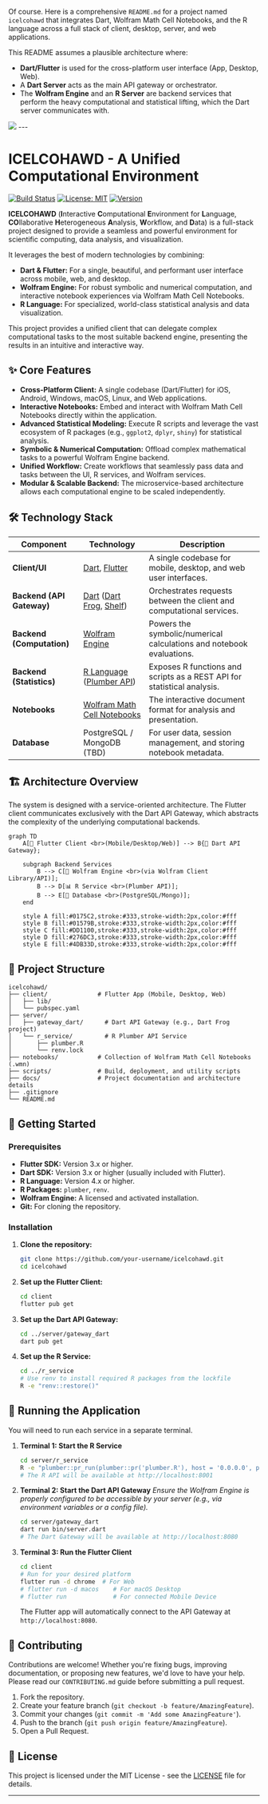 Of course. Here is a comprehensive `README.md` for a project named `icelcohawd` that integrates Dart, Wolfram Math Cell Notebooks, and the R language across a full stack of client, desktop, server, and web applications.

This README assumes a plausible architecture where:
*   **Dart/Flutter** is used for the cross-platform user interface (App, Desktop, Web).
*   A **Dart Server** acts as the main API gateway or orchestrator.
*   The **Wolfram Engine** and an **R Server** are backend services that perform the heavy computational and statistical lifting, which the Dart server communicates with.

<img src="./matrix/cec/bin/image/logon.jpg">
---

# ICELCOHAWD - A Unified Computational Environment

[![Build Status](https://img.shields.io/github/actions/workflow/status/your-username/icelcohawd/ci.yml?branch=main)](https://github.com/your-username/icelcohawd/actions)
[![License: MIT](https://img.shields.io/badge/License-MIT-yellow.svg)](https://opensource.org/licenses/MIT)
[![Version](https://img.shields.io/badge/version-0.1.0-blue.svg)](https://semver.org)

**ICELCOHAWD** (**I**nteractive **C**omputational **E**nvironment for **L**anguage, **CO**llaborative **H**eterogeneous **A**nalysis, **W**orkflow, and **D**ata) is a full-stack project designed to provide a seamless and powerful environment for scientific computing, data analysis, and visualization.

It leverages the best of modern technologies by combining:
*   **Dart & Flutter:** For a single, beautiful, and performant user interface across mobile, web, and desktop.
*   **Wolfram Engine:** For robust symbolic and numerical computation, and interactive notebook experiences via Wolfram Math Cell Notebooks.
*   **R Language:** For specialized, world-class statistical analysis and data visualization.

This project provides a unified client that can delegate complex computational tasks to the most suitable backend engine, presenting the results in an intuitive and interactive way.

## ✨ Core Features

*   **Cross-Platform Client:** A single codebase (Dart/Flutter) for iOS, Android, Windows, macOS, Linux, and Web applications.
*   **Interactive Notebooks:** Embed and interact with Wolfram Math Cell Notebooks directly within the application.
*   **Advanced Statistical Modeling:** Execute R scripts and leverage the vast ecosystem of R packages (e.g., `ggplot2`, `dplyr`, `shiny`) for statistical analysis.
*   **Symbolic & Numerical Computation:** Offload complex mathematical tasks to a powerful Wolfram Engine backend.
*   **Unified Workflow:** Create workflows that seamlessly pass data and tasks between the UI, R services, and Wolfram services.
*   **Modular & Scalable Backend:** The microservice-based architecture allows each computational engine to be scaled independently.

## 🛠️ Technology Stack

| Component                | Technology                                                                          | Description                                                                 |
| ------------------------ | ----------------------------------------------------------------------------------- | --------------------------------------------------------------------------- |
| **Client/UI**            | [Dart](https://dart.dev/), [Flutter](https://flutter.dev/)                           | A single codebase for mobile, desktop, and web user interfaces.             |
| **Backend (API Gateway)**  | [Dart](https://dart.dev/) ([Dart Frog](https://dartfrog.vg/), [Shelf](https://pub.dev/packages/shelf)) | Orchestrates requests between the client and computational services.        |
| **Backend (Computation)**  | [Wolfram Engine](https://www.wolfram.com/engine/)                                   | Powers the symbolic/numerical calculations and notebook evaluations.        |
| **Backend (Statistics)**   | [R Language](https://www.r-project.org/) ([Plumber API](https://www.rplumber.io/))  | Exposes R functions and scripts as a REST API for statistical analysis.     |
| **Notebooks**            | [Wolfram Math Cell Notebooks](https://www.wolfram.com/math-cell-notebooks/)         | The interactive document format for analysis and presentation.              |
| **Database**             | PostgreSQL / MongoDB (TBD)                                                          | For user data, session management, and storing notebook metadata.           |

## 🏗️ Architecture Overview

The system is designed with a service-oriented architecture. The Flutter client communicates exclusively with the Dart API Gateway, which abstracts the complexity of the underlying computational backends.

```mermaid
graph TD
    A[📱 Flutter Client <br>(Mobile/Desktop/Web)] --> B{🚀 Dart API Gateway};

    subgraph Backend Services
        B --> C[🔬 Wolfram Engine <br>(via Wolfram Client Library/API)];
        B --> D[📊 R Service <br>(Plumber API)];
        B --> E[💾 Database <br>(PostgreSQL/Mongo)];
    end

    style A fill:#0175C2,stroke:#333,stroke-width:2px,color:#fff
    style B fill:#01579B,stroke:#333,stroke-width:2px,color:#fff
    style C fill:#DD1100,stroke:#333,stroke-width:2px,color:#fff
    style D fill:#276DC3,stroke:#333,stroke-width:2px,color:#fff
    style E fill:#4DB33D,stroke:#333,stroke-width:2px,color:#fff
```

## 📂 Project Structure

```
icelcohawd/
├── client/              # Flutter App (Mobile, Desktop, Web)
│   ├── lib/
│   └── pubspec.yaml
├── server/
│   ├── gateway_dart/      # Dart API Gateway (e.g., Dart Frog project)
│   └── r_service/         # R Plumber API Service
│       ├── plumber.R
│       └── renv.lock
├── notebooks/           # Collection of Wolfram Math Cell Notebooks (.wmn)
├── scripts/             # Build, deployment, and utility scripts
├── docs/                # Project documentation and architecture details
├── .gitignore
└── README.md
```

## 🚀 Getting Started

### Prerequisites

*   **Flutter SDK:** Version 3.x or higher.
*   **Dart SDK:** Version 3.x or higher (usually included with Flutter).
*   **R Language:** Version 4.x or higher.
*   **R Packages:** `plumber`, `renv`.
*   **Wolfram Engine:** A licensed and activated installation.
*   **Git:** For cloning the repository.

### Installation

1.  **Clone the repository:**
    ```bash
    git clone https://github.com/your-username/icelcohawd.git
    cd icelcohawd
    ```

2.  **Set up the Flutter Client:**
    ```bash
    cd client
    flutter pub get
    ```

3.  **Set up the Dart API Gateway:**
    ```bash
    cd ../server/gateway_dart
    dart pub get
    ```

4.  **Set up the R Service:**
    ```bash
    cd ../r_service
    # Use renv to install required R packages from the lockfile
    R -e "renv::restore()"
    ```

## 🏃 Running the Application

You will need to run each service in a separate terminal.

1.  **Terminal 1: Start the R Service**
    ```bash
    cd server/r_service
    R -e "plumber::pr_run(plumber::pr('plumber.R'), host = '0.0.0.0', port = 8001)"
    # The R API will be available at http://localhost:8001
    ```

2.  **Terminal 2: Start the Dart API Gateway**
    *Ensure the Wolfram Engine is properly configured to be accessible by your server (e.g., via environment variables or a config file).*
    ```bash
    cd server/gateway_dart
    dart run bin/server.dart
    # The Dart Gateway will be available at http://localhost:8080
    ```

3.  **Terminal 3: Run the Flutter Client**
    ```bash
    cd client
    # Run for your desired platform
    flutter run -d chrome  # For Web
    # flutter run -d macos    # For macOS Desktop
    # flutter run             # For connected Mobile Device
    ```
    The Flutter app will automatically connect to the API Gateway at `http://localhost:8080`.

## 🤝 Contributing

Contributions are welcome! Whether you're fixing bugs, improving documentation, or proposing new features, we'd love to have your help. Please read our `CONTRIBUTING.md` guide before submitting a pull request.

1.  Fork the repository.
2.  Create your feature branch (`git checkout -b feature/AmazingFeature`).
3.  Commit your changes (`git commit -m 'Add some AmazingFeature'`).
4.  Push to the branch (`git push origin feature/AmazingFeature`).
5.  Open a Pull Request.

## 📜 License

This project is licensed under the MIT License - see the [LICENSE](LICENSE) file for details.

---